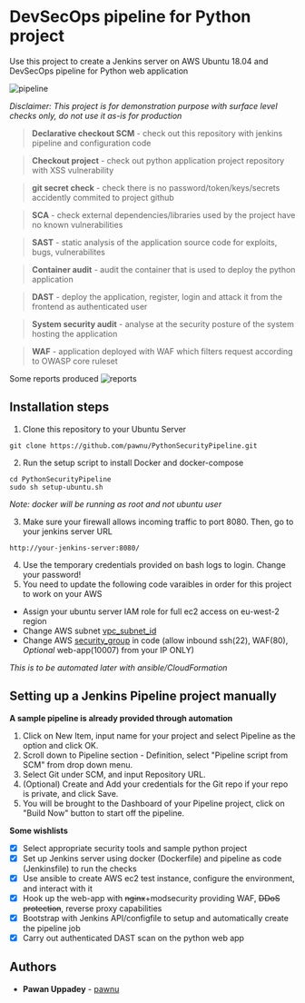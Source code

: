 # DevSecOps pipeline for Python project

Use this project to create a Jenkins server on AWS Ubuntu 18.04 and DevSecOps pipeline for Python web application

![pipeline](https://user-images.githubusercontent.com/11514346/71473164-e57a5500-27cd-11ea-97cb-3c25f0266407.JPG)

*Disclaimer: This project is for demonstration purpose with surface level checks only, do not use it as-is for production*

> **Declarative checkout SCM** - check out this repository with jenkins pipeline and configuration code

> **Checkout project** - check out python application project repository with XSS vulnerability

> **git secret check** - check there is no password/token/keys/secrets accidently commited to project github

> **SCA** - check external dependencies/libraries used by the project have no known vulnerabilities

> **SAST** - static analysis of the application source code for exploits, bugs, vulnerabilites

> **Container audit** - audit the container that is used to deploy the python application

> **DAST** - deploy the application, register, login and attack it from the frontend as authenticated user

> **System security audit** - analyse at the security posture of the system hosting the application

> **WAF** - application deployed with WAF which filters request according to OWASP core ruleset

Some reports produced
![reports](https://user-images.githubusercontent.com/11514346/71550657-c3e7bc00-29cd-11ea-8d58-3f4a70bdf7ed.JPG)

## Installation steps

1. Clone this repository to your Ubuntu Server
```
git clone https://github.com/pawnu/PythonSecurityPipeline.git
```
2. Run the setup script to install Docker and docker-compose
```
cd PythonSecurityPipeline
sudo sh setup-ubuntu.sh
```
*Note: docker will be running as root and not ubuntu user*

3. Make sure your firewall allows incoming traffic to port 8080. Then, go to your jenkins server URL 
```
http://your-jenkins-server:8080/
```
4. Use the temporary credentials provided on bash logs to login. Change your password!
5. You need to update the following code varaibles in order for this project to work on your AWS


- Assign your ubuntu server IAM role for full ec2 access on eu-west-2 region
- Change AWS subnet [vpc_subnet_id](jenkins_home/createAwsEc2.yml#L30) 
- Change AWS [security_group](jenkins_home/createAwsEc2.yml#L10) in code (allow inbound ssh(22), WAF(80), *Optional* web-app(10007) from your IP ONLY)

*This is to be automated later with ansible/CloudFormation*

## Setting up a Jenkins Pipeline project manually
 
**A sample pipeline is already provided through automation**

1. Click on New Item, input name for your project and select Pipeline as the option and click OK.
2. Scroll down to Pipeline section - Definition, select "Pipeline script from SCM" from drop down menu.
3. Select Git under SCM, and input Repository URL.
4. (Optional) Create and Add your credentials for the Git repo if your repo is private, and click Save.
5. You will be brought to the Dashboard of your Pipeline project, click on "Build Now" button to start off the pipeline.


**Some wishlists**
- [x] Select appropriate security tools and sample python project
- [x] Set up Jenkins server using docker (Dockerfile) and pipeline as code (Jenkinsfile) to run the checks
- [x] Use ansible to create AWS ec2 test instance, configure the environment, and interact with it
- [x] Hook up the web-app with ~~nginx~~+modsecurity providing WAF, ~~DDoS protection~~, reverse proxy capabilities
- [x] Bootstrap with Jenkins API/configfile to setup and automatically create the pipeline job
- [x] Carry out authenticated DAST scan on the python web app

## Authors

* **Pawan Uppadey** - [pawnu](https://github.com/pawnu)

